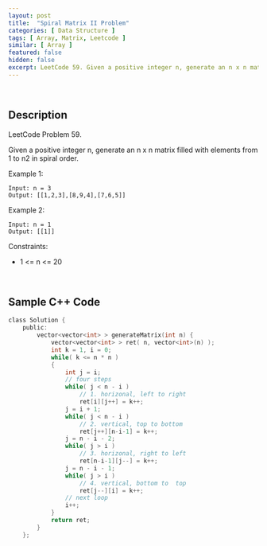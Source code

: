 ```yaml
---
layout: post
title:  "Spiral Matrix II Problem"
categories: [ Data Structure ]
tags: [ Array, Matrix, Leetcode ]
similar: [ Array ]
featured: false
hidden: false
excerpt: LeetCode 59. Given a positive integer n, generate an n x n matrix filled with elements from 1 to n2 in spiral order.
---
```


<br />

## Description

LeetCode Problem 59. 

Given a positive integer n, generate an n x n matrix filled with elements from 1 to n2 in spiral order.

 

Example 1:
```
Input: n = 3
Output: [[1,2,3],[8,9,4],[7,6,5]]
```

Example 2:
```
Input: n = 1
Output: [[1]]
```

Constraints:

* 1 <= n <= 20


<br />

## Sample C++ Code


```c
class Solution {
    public:
        vector<vector<int> > generateMatrix(int n) {
            vector<vector<int> > ret( n, vector<int>(n) );
            int k = 1, i = 0;
            while( k <= n * n )
            {
                int j = i;
                // four steps
                while( j < n - i ) 
                    // 1. horizonal, left to right
                    ret[i][j++] = k++;
                j = i + 1;
                while( j < n - i ) 
                    // 2. vertical, top to bottom
                    ret[j++][n-i-1] = k++;
                j = n - i - 2;
                while( j > i ) 
                    // 3. horizonal, right to left 
                    ret[n-i-1][j--] = k++;
                j = n - i - 1;
                while( j > i ) 
                    // 4. vertical, bottom to  top 
                    ret[j--][i] = k++;
                // next loop
                i++; 
            }
            return ret;
        }
    };
```
